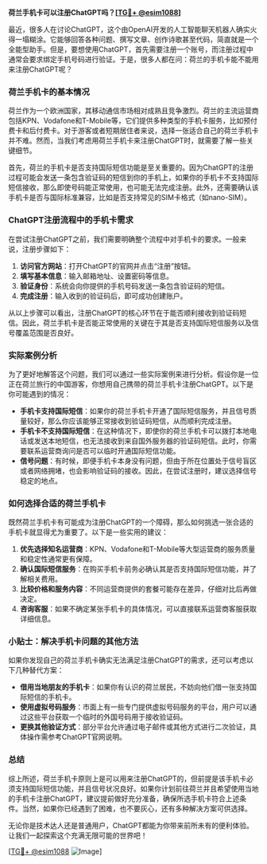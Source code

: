 **荷兰手机卡可以注册ChatGPT吗？[[TG💪+ @esim1088](https://t.me/s/esim1088)]**

最近，很多人在讨论ChatGPT，这个由OpenAI开发的人工智能聊天机器人确实火得一塌糊涂。它能够回答各种问题、撰写文章、创作诗歌甚至代码，简直就是一个全能型助手。但是，要想使用ChatGPT，首先需要注册一个账号，而注册过程中通常会要求绑定手机号码进行验证。于是，很多人都在问：荷兰的手机卡能不能用来注册ChatGPT呢？

### 荷兰手机卡的基本情况

荷兰作为一个欧洲国家，其移动通信市场相对成熟且竞争激烈。荷兰的主流运营商包括KPN、Vodafone和T-Mobile等，它们提供多种类型的手机卡服务，比如预付费卡和后付费卡。对于游客或者短期居住者来说，选择一张适合自己的荷兰手机卡并不难。然而，当我们考虑用荷兰手机卡来注册ChatGPT时，就需要了解一些关键细节。

首先，荷兰的手机卡是否支持国际短信功能是至关重要的。因为ChatGPT的注册过程可能会发送一条包含验证码的短信到你的手机上，如果你的手机卡不支持国际短信接收，那么即使号码能正常使用，也可能无法完成注册。此外，还需要确认该手机卡是否与国际标准兼容，比如是否支持常见的SIM卡格式（如nano-SIM）。

### ChatGPT注册流程中的手机卡需求

在尝试注册ChatGPT之前，我们需要明确整个流程中对手机卡的要求。一般来说，注册步骤如下：

1. **访问官方网站**：打开ChatGPT的官网并点击“注册”按钮。
2. **填写基本信息**：输入邮箱地址、设置密码等信息。
3. **验证身份**：系统会向你提供的手机号码发送一条包含验证码的短信。
4. **完成注册**：输入收到的验证码后，即可成功创建账户。

从以上步骤可以看出，注册ChatGPT的核心环节在于能否顺利接收到验证码短信。因此，荷兰手机卡是否能正常使用的关键在于其是否支持国际短信服务以及信号覆盖范围是否良好。

### 实际案例分析

为了更好地解答这个问题，我们可以通过一些实际案例来进行分析。假设你是一位正在荷兰旅行的中国游客，你想用自己携带的荷兰手机卡注册ChatGPT。以下是你可能遇到的情况：

- **手机卡支持国际短信**：如果你的荷兰手机卡开通了国际短信服务，并且信号质量较好，那么你应该能够正常接收到验证码短信，从而顺利完成注册。
- **手机卡不支持国际短信**：在这种情况下，即使你的荷兰手机卡可以拨打本地电话或发送本地短信，也无法接收到来自国外服务器的验证码短信。此时，你需要联系运营商询问是否可以临时开通国际短信功能。
- **信号问题**：有时候，即便手机卡本身没有问题，但由于所在位置处于信号盲区或者网络拥堵，也会影响验证码的接收。因此，在尝试注册时，建议选择信号稳定的地点。

### 如何选择合适的荷兰手机卡

既然荷兰手机卡有可能成为注册ChatGPT的一个障碍，那么如何挑选一张合适的手机卡就显得尤为重要了。以下是一些实用的建议：

1. **优先选择知名运营商**：KPN、Vodafone和T-Mobile等大型运营商的服务质量和稳定性通常更有保障。
2. **确认国际短信服务**：在购买手机卡前务必确认其是否支持国际短信功能，并了解相关费用。
3. **比较价格和服务内容**：不同运营商提供的套餐可能存在差异，仔细对比后再做决定。
4. **咨询客服**：如果不确定某张手机卡的具体情况，可以直接联系运营商客服获取详细信息。

### 小贴士：解决手机卡问题的其他方法

如果你发现自己的荷兰手机卡确实无法满足注册ChatGPT的需求，还可以考虑以下几种替代方案：

- **借用当地朋友的手机卡**：如果你有认识的荷兰居民，不妨向他们借一张支持国际短信的手机卡。
- **使用虚拟号码服务**：市面上有一些专门提供虚拟号码服务的平台，用户可以通过这些平台获取一个临时的外国号码用于接收验证码。
- **更换其他验证方式**：部分平台允许通过电子邮件或其他方式进行二次验证，具体操作需参考ChatGPT官网说明。

### 总结

综上所述，荷兰手机卡原则上是可以用来注册ChatGPT的，但前提是该手机卡必须支持国际短信功能，并且信号状况良好。如果你计划前往荷兰并且希望使用当地的手机卡注册ChatGPT，建议提前做好充分准备，确保所选手机卡符合上述条件。当然，如果你已经遇到了困难，也不要灰心，还有多种解决方案可供选择。

无论你是技术达人还是普通用户，ChatGPT都能为你带来前所未有的便利体验。让我们一起探索这个充满无限可能的世界吧！

[[TG💪+ @esim1088](https://t.me/s/esim1088) ![Image](https://i.postimg.cc/4NQfJmqS/Snipaste-2025-05-13-00-14-12.png)]